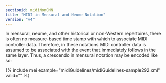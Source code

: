 ```yaml
---
sectionid: midiNonCMN
title: "MIDI in Mensural and Neume Notation"
version: "v4"
---
```


In mensural, neume, and other historical or non-Western repertoires, there is often no measure-based time stamp with which to associate MIDI controller data. Therefore, in these notations MIDI controller data is assumed to be associated with the event that immediately follows in the same layer. Thus, a crescendo in mensural notation may be encoded like so:

{% include mei example="midiGuidelines/midiGuidelines-sample292.xml" valid="" %}
